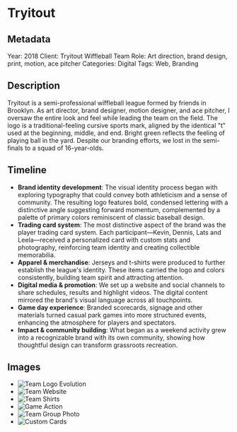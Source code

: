 # Tryitout

## Metadata
Year: 2018
Client: Tryitout Wiffleball Team
Role: Art direction, brand design, print, motion, ace pitcher
Categories: Digital
Tags: Web, Branding

## Description
Tryitout is a semi-professional wiffleball league formed by friends in Brooklyn. As art director, brand designer, motion designer, and ace pitcher, I oversaw the entire look and feel while leading the team on the field. The logo is a traditional-feeling cursive sports mark, aligned by the identical "t" used at the beginning, middle, and end. Bright green reflects the feeling of playing ball in the yard. Despite our branding efforts, we lost in the semi-finals to a squad of 16-year-olds.

## Timeline
- **Brand identity development**: The visual identity process began with exploring typography that could convey both athleticism and a sense of community. The resulting logo features bold, condensed lettering with a distinctive angle suggesting forward momentum, complemented by a palette of primary colors reminiscent of classic baseball design.
- **Trading card system**: The most distinctive aspect of the brand was the player trading card system. Each participant—Kevin, Dennis, Lats and Leela—received a personalized card with custom stats and photography, reinforcing team identity and creating collectible memorabilia.
- **Apparel & merchandise**: Jerseys and t-shirts were produced to further establish the league's identity. These items carried the logo and colors consistently, building team spirit and attracting attention.
- **Digital media & promotion**: We set up a website and social channels to share schedules, results and highlight videos. The digital content mirrored the brand's visual language across all touchpoints.
- **Game day experience**: Branded scorecards, signage and other materials turned casual park games into more structured events, enhancing the atmosphere for players and spectators.
- **Impact & community building**: What began as a weekend activity grew into a recognizable brand with its own community, showing how thoughtful design can transform grassroots recreation.

## Images
- ![Team Logo Evolution](/images/tryitout/tryitout_05_logoevol-03.gif)
- ![Team Website](/images/tryitout/Tryitout_0_aniweb_4x3_v3.gif)
- ![Team Shirts](/images/tryitout/Tryitout_2_Shirt.jpg)
- ![Game Action](/images/tryitout/Tryitout_11_Game1.jpg)
- ![Team Group Photo](/images/tryitout/Tryitout_10_Groupshot2.jpg)
- ![Custom Cards](/images/tryitout/tryitout-10-cards-600x.jpg)
